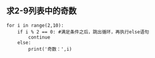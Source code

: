## 求2-9列表中的奇数

	for i in range(2,10):
		if i % 2 == 0: #满足条件之后，跳出循环，再执行else语句
			continue
		else:
			print('奇数：',i)
